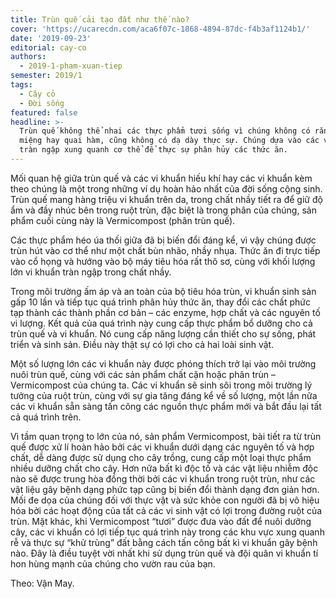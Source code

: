 ```yaml
---
title: Trùn quế cải tạo đất như thế nào?
cover: 'https://ucarecdn.com/aca6f07c-1868-4894-87dc-f4b3af1124b1/'
date: '2019-09-23'
editorial: cay-co
authors:
  - 2019-1-pham-xuan-tiep
semester: 2019/1
tags:
  - Cây cỏ
  - Đời sống
featured: false
headline: >-
  Trùn quế không thể nhai các thực phẩm tươi sống vì chúng không có răng, cơ
  miệng hay quai hàm, cũng không có dạ dày thực sự. Chúng dựa vào các vi khuẩn
  tràn ngập xung quanh cơ thể để thực sự phân hủy các thức ăn.
---
```

Mối quan hệ giữa trùn quế và các vi khuẩn hiếu khí hay các vi khuẩn kèm theo chúng là một trong những ví dụ hoàn hảo nhất của đời sống cộng sinh. Trùn quế mang hàng triệu vi khuẩn trên da, trong chất nhầy tiết ra để giữ độ ẩm và đầy nhúc bên trong ruột trùn, đặc biệt là trong phân của chúng, sản phẩm cuối cùng này là Vermicompost (phân trùn quế).



Các thực phẩm héo úa thối giữa đã bị biến đổi đáng kể, vì vậy chúng được trùn hút vào cơ thể như một chất bùn nhão, nhầy nhụa. Thức ăn đi trực tiếp vào cổ họng và hướng vào bộ máy tiêu hóa rất thô sơ, cùng với khối lượng lớn vi khuẩn tràn ngập trong chất nhầy.



Trong môi trường ấm áp và an toàn của bộ tiêu hóa trùn, vi khuẩn sinh sản gấp 10 lần và tiếp tục quá trình phân hủy thức ăn, thay đổi các chất phức tạp thành các thành phần cơ bản – các enzyme, hợp chất và các nguyên tố vi lượng. Kết quả của quá trình này cung cấp thực phẩm bổ dưỡng cho cả trùn quế và vi khuẩn. Nó cung cấp năng lượng cần thiết cho sự sống, phát triển và sinh sản. Điều này thật sự có lợi cho cả hai loài sinh vật.



Một số lượng lớn các vi khuẩn này được phóng thích trở lại vào môi trường nuôi trùn quế, cùng với các sản phẩm chất cặn hoặc phân trùn – Vermicompost của chúng ta. Các vi khuẩn sẽ sinh sôi trong môi trường lý tưởng của ruột trùn, cùng với sự gia tăng đáng kể về số lượng, một lần nữa các vi khuẩn sẵn sàng tấn công các nguồn thực phẩm mới và bắt đầu lại tất cả quá trình trên.



Vì tầm quan trọng to lớn của nó, sản phẩm Vermicompost, bài tiết ra từ trùn quế được xử lí hoàn hảo bởi các vi khuẩn dưới dạng các nguyên tố và hợp chất, dễ dàng được sử dụng cho cây trồng, cung cấp một loại thực phẩm nhiều dưỡng chất cho cây. Hơn nữa bất kì độc tố và các vật liệu nhiễm độc nào sẽ được trung hòa đồng thời bởi các vi khuẩn trong ruột trùn, như các vật liệu gây bệnh dạng phức tạp cũng bị biến đổi thành dạng đơn giản hơn. Mối đe dọa của chúng đối với thực vật và sức khỏe con người đã bị vô hiệu hóa bởi các hoạt động của tất cả các vi sinh vật có lợi trong đường ruột của trùn. Mặt khác, khi Vermicompost “tươi” được đưa vào đất để nuôi dưỡng cây, các vi khuẩn có lợi tiếp tục quá trình này trong các khu vực xung quanh rễ và thực sự “khử trùng” đất bằng cách tấn công bất kì vi khuẩn gây bệnh nào. Đây là điều tuyệt vời nhất khi sử dụng trùn quế và đội quân vi khuẩn tí hon hùng mạnh của chúng cho vườn rau của bạn.

Theo: Vận May.
